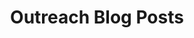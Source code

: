 ---
title: Outreach Blog Posts
layout: category
category: Outreach
permalink: /categories/outreach.html
---